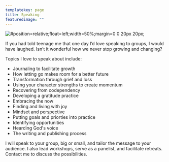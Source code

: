 ```yaml
---
templatekey: page
title: Speaking
featuredimage: ""
---
```

![](coachingpage.jpg '#position=relative;float=left;width=50%;margin=0 0 20px 20px;')

If you had told teenage me that one day I’d love speaking to groups, I would have laughed. Isn’t it wonderful how we never stop growing and changing? 

Topics I love to speak about include:

* Journaling to facilitate growth
* How letting go makes room for a better future
* Transformation through grief and loss
* Using your character strengths to create momentum
* Recovering from codependency
* Developing a gratitude practice
* Embracing the now
* Finding and living with joy
* Mindset and perspective
* Putting goals and priorties into practice
* Identifying opportunities
* Hearding God's voice
* The writing and publishing process

I will speak to your group, big or small, and tailor the message to your audience. I also lead workshops, serve as a panelist, and facilitate retreats. Contact me to discuss the possibilities.